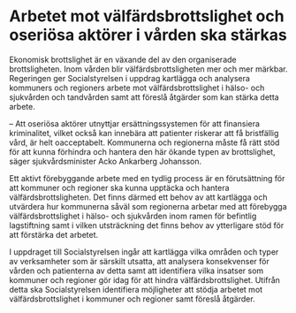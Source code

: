 # Arbetet mot välfärdsbrottslighet och oseriösa aktörer i vården ska stärkas

Ekonomisk brottslighet är en växande del av den organiserade brottsligheten. Inom vården blir välfärdsbrottsligheten mer och mer märkbar. Regeringen ger Socialstyrelsen i uppdrag kartlägga och analysera kommuners och regioners arbete mot välfärdsbrottslighet i hälso- och sjukvården och tandvården samt att föreslå åtgärder som kan stärka detta arbete.

– Att oseriösa aktörer utnyttjar ersättningssystemen för att finansiera kriminalitet, vilket också kan innebära att patienter riskerar att få bristfällig vård, är helt oacceptabelt. Kommunerna och regionerna måste få rätt stöd för att kunna förhindra och hantera den här ökande typen av brottslighet, säger sjukvårdsminister Acko Ankarberg Johansson.

Ett aktivt förebyggande arbete med en tydlig process är en förutsättning för att kommuner och regioner ska kunna upptäcka och hantera välfärdsbrottsligheten. Det finns därmed ett behov av att kartlägga och utvärdera hur kommunerna såväl som regionerna arbetar med att förebygga välfärdsbrottslighet i hälso- och sjukvården inom ramen för befintlig lagstiftning samt i vilken utsträckning det finns behov av ytterligare stöd för att förstärka det arbetet.

I uppdraget till Socialstyrelsen ingår att kartlägga vilka områden och typer av verksamheter som är särskilt utsatta, att analysera konsekvenser för vården och patienterna av detta samt att identifiera vilka insatser som kommuner och regioner gör idag för att hindra välfärdsbrottslighet. Utifrån detta ska Socialstyrelsen identifiera möjligheter att stödja arbetet mot välfärdsbrottslighet i kommuner och regioner samt föreslå åtgärder.
